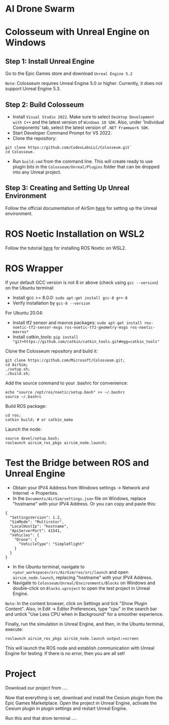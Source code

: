 # AI Drone Swarm

Colosseum with Unreal Engine on Windows
=============================

Step 1: Install Unreal Engine
----------------
Go to the Epic Games store and download `Unreal Engine 5.2`

`Note`: Colosseum requires Unreal Engine 5.0 or higher. Currently, it does not support Unreal Engine 5.3.

Step 2: Build Colosseum
----------------

* Install `Visual Studio 2022`. Make sure to select `Desktop Development with C++` and the latest version of `Windows 10 SDK`. Also, under 'Individual Components' tab, select the latest version of `.NET Framework SDK`.
* Start Developer Command Prompt for VS 2022.
* Clone the repository: 
```
git clone https://github.com/CodexLabsLLC/Colosseum.git`
cd Colosseum.
```
* Run `build.cmd` from the command line. This will create ready to use plugin bits in the `Colosseum/Unreal/Plugins` folder that can be dropped into any Unreal project.

Step 3: Creating and Setting Up Unreal Environment
---------------------

Follow the official documentation of AirSim [here](https://microsoft.github.io/AirSim/unreal_custenv/) for setting up the Unreal environment.

ROS Noetic Installation on WSL2
==========================

Follow the tutorial [here](https://github.com/ishkapoor2000/Install_ROS_Noetic_On_WSL?tab=readme-ov-file) for installing ROS Noetic on WSL2.

ROS Wrapper
=================

If your default GCC version is not 8 or above (check using `gcc --version`) on the Ubuntu terminal:
* Install gcc >= 8.0.0: `sudo apt-get install gcc-8 g++-8`
* Verify installation by `gcc-8 --version`

For Ubuntu 20.04:
* Install tf2 sensor and mavros packages: `sudo apt-get install ros-noetic-tf2-sensor-msgs ros-noetic-tf2-geometry-msgs ros-noetic-mavros*`
* Install catkin_tools: `pip install "git+https://github.com/catkin/catkin_tools.git#egg=catkin_tools"`


Clone the Colosseum repository and build it:
```
git clone https://github.com/Microsoft/Colosseum.git;
cd AirSim;
./setup.sh;
./build.sh;
```

Add the source command to your .bashrc for convenience:
```
echo "source /opt/ros/noetic/setup.bash" >> ~/.bashrc
source ~/.bashrc
```

Build ROS package:
```
cd ros;
catkin build; # or catkin_make
```

Launch the node:
```
source devel/setup.bash;
roslaunch airsim_ros_pkgs airsim_node.launch;
```

Test the Bridge between ROS and Unreal Engine
===========================

* Obtain your IPV4 Address from Windows settings -> Network and Internet -> Properties.
* In the `Documents/AirSim/settings.json` file on Windows, replace "hostname" with your IPV4 Address. Or you can copy and paste this:
```
{
  "SettingsVersion": 1.2,
  "SimMode": "Multirotor",
  "LocalHostIp": "hostname",
  "ApiServerPort": 41541,
  "Vehicles": {
    "Drone": {
      "VehicleType": "SimpleFlight"
    }
  }
}
```
* In the Ubuntu terminal, navigate to `<your_workspace>/src/AirSim/ros/src/launch` and open `airsim_node.launch`, replacing "hostname" with your IPV4 Address.
* Navigate to `Colosseum/Unreal/Environments/Blocks` on Windows and double-click on `Blocks.uproject` to open the test project in Unreal Engine.

`Note`: In the content browser, click on Settings and tick "Show Plugin Content". Also, in Edit -> Editor Preferences, type "cpu" in the search bar and untick "Use Less CPU when in Background" for a smoother experience.

Finally, run the simulation in Unreal Engine, and then, in the Ubuntu terminal, execute: 
```
roslaunch airsim_ros_pkgs airsim_node.launch output:=screen
```
This will launch the ROS node and establish communication with Unreal Engine for testing. If there is no error, then you are all set!

Project 
==============

Download our project from ....

Now that everything is set, download and install the Cesium plugin from the Epic Games Marketplace. Open the project in Unreal Engine, activate the Cesium plugin in plugin settings and restart Unreal Engine.

Run this and that drom terminal ....
















